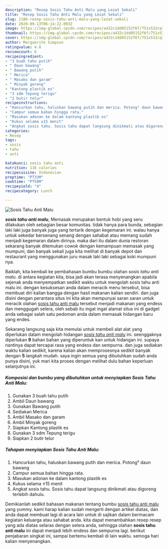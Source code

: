 ```yaml
---
description: "Resep Sosis Tahu Anti Malu yang Lezat Sekali"
title: "Resep Sosis Tahu Anti Malu yang Lezat Sekali"
slug: 1186-resep-sosis-tahu-anti-malu-yang-lezat-sekali
date: 2020-09-13T06:14:22.093Z
image: https://img-global.cpcdn.com/recipes/a432c1dd05152f6f/751x532cq70/sosis-tahu-anti-malu-foto-resep-utama.jpg
thumbnail: https://img-global.cpcdn.com/recipes/a432c1dd05152f6f/751x532cq70/sosis-tahu-anti-malu-foto-resep-utama.jpg
cover: https://img-global.cpcdn.com/recipes/a432c1dd05152f6f/751x532cq70/sosis-tahu-anti-malu-foto-resep-utama.jpg
author: Marguerite Simpson
ratingvalue: 4.8
reviewcount: 6
recipeingredient:
- "3 buah tahu putih"
- " Daun bawang"
- " Bawang putih"
- " Merica"
- " Masako dan garam"
- " Minyak goreng"
- "Kantong plastik es"
- "3 sdm Tepung terigu"
- "2 butir telur"
recipeinstructions:
- "Hancurkan tahu, haluskan bawang putih dan merica. Potong² daun bawang"
- "Campur semua bahan hingga rata."
- "Masukan adonan ke dalam kantong plastik es"
- "Kukus selama ±15 menit"
- "Angkat sosis tahu. Sosis tahu dapat langsung dinikmati atau digoreng terlebih dahulu."
categories:
- Resep
tags:
- sosis
- tahu
- anti

katakunci: sosis tahu anti 
nutrition: 116 calories
recipecuisine: Indonesian
preptime: "PT33M"
cooktime: "PT59M"
recipeyield: "4"
recipecategory: Lunch

---
```



![Sosis Tahu Anti Malu](https://img-global.cpcdn.com/recipes/a432c1dd05152f6f/751x532cq70/sosis-tahu-anti-malu-foto-resep-utama.jpg)

<b><i>sosis tahu anti malu</i></b>, Memasak merupakan bentuk hobi yang seru dilakukan oleh sebagian besar komunitas. tidak hanya para bunda, sebagian laki laki juga banyak juga yang tertarik dengan kegemaran ini. walau hanya untuk sekedar bersenang senang dengan sahabat atau memang sudah menjadi kegemaran dalam dirinya. maka dari itu dalam dunia restoran sekarang banyak ditemukan cowok dengan kemampuan memasak yang mumpuni, dan banyak sekali juga kita melihat di banyak depot dan restaurant yang menggunakan juru masak laki laki sebagai koki mumpuni nya.

Baiklah, kita kembali ke pembahasan bumbu bumbu olahan <i>sosis tahu anti malu</i>. di antara kegiatan kita, bisa jadi akan terasa menyenangkan apabila sejenak anda menyempatkan sedikit waktu untuk mengolah sosis tahu anti malu ini. dengan kesuksesan anda dalam meracik menu tersebut, bisa membuat diri kalian bangga dengan hasil makanan kalian sendiri. dan juga disini dengan perantara situs ini kita akan mempunyai saran saran untuk meracik olahan <u>sosis tahu anti malu</u> tersebut menjadi makanan yang endess dan menggugah selera, oleh sebab itu ingat ingat alamat situs ini di gadget anda sebagai salah satu pedoman anda dalam memasak hidangan baru yang endes.




Sekarang langsung saja kita memulai untuk membeli alat alat yang diperlukan dalam mengolah hidangan <u><i>sosis tahu anti malu</i></u> ini. seenggaknya diperlukan <b>9</b> bahan bahan yang diperuntuk kan untuk hidangan ini. supaya nantinya dapat tercapai rasa yang endess dan sempurna. dan juga sediakan waktu kalian sedikit, karena kalian akan memprosesnya sedikit banyak dengan <b>5</b> langkah mudah. saya ingin semua yang dibutuhkan sudah anda punya disini, yuk mari kita proses dengan melihat dulu bahan keperluan selanjutnya ini.

<!--inarticleads1-->

##### Komposisi dan bumbu yang dibutuhkan untuk menyiapkan Sosis Tahu Anti Malu:

1. Gunakan 3 buah tahu putih
1. Ambil  Daun bawang
1. Gunakan  Bawang putih
1. Sediakan  Merica
1. Ambil  Masako dan garam
1. Ambil  Minyak goreng
1. Siapkan Kantong plastik es
1. Gunakan 3 sdm Tepung terigu
1. Siapkan 2 butir telur




<!--inarticleads2-->

##### Tahapan menyiapkan Sosis Tahu Anti Malu:

1. Hancurkan tahu, haluskan bawang putih dan merica. Potong² daun bawang
1. Campur semua bahan hingga rata.
1. Masukan adonan ke dalam kantong plastik es
1. Kukus selama ±15 menit
1. Angkat sosis tahu. Sosis tahu dapat langsung dinikmati atau digoreng terlebih dahulu.




Demikianlah sedikit bahasan makanan tentang bumbu <u>sosis tahu anti malu</u> yang yummy. kami harap kalian sudah mengerti dengan artikel diatas, dan anda dapat membuat lagi di acara lain untuk di sajikan dalam bermacam kegiatan keluarga atau sahabat anda. kita dapat menambahkan resep resep yang ada diatas selaras dengan selera anda, sehingga olahan <b>sosis tahu anti malu</b> ini dapat menjadi lebih endess dan sempurna lagi. berikut penjabaran singkat ini, sampai bertemu kembali di lain waktu. semoga hari kalian menyenangkan.
